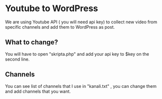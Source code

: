 <h1>Youtube to WordPress</h1>
<p>We are using Youtube API ( you will need api key) to collect new video from specific channels and add them to WordPress as post.</p>




<h2>What to change?</h2>
<p>You will have to open "skripta.php" and add your api key to $key on the second line.</p>

<h2>Channels</h2>
<p>You can see list of channels that I use in "kanali.txt" , you can change them and add channels that you want. </p>
